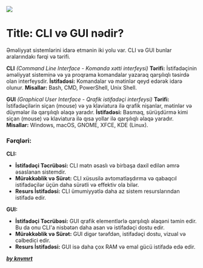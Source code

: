 ![](https://media.discordapp.net/attachments/1227709566045655172/1281705937144647772/Group_120.png?ex=66e348ac&is=66e1f72c&hm=9bf15a91dfa8b09e0cc378111c921f34f6c8e73c1cf428ed16e199f7c8bdbaa9&=&format=webp&quality=lossless&width=1440&height=422)

# Title: CLI və GUI nədir?


Əməliyyat sistemlərini idarə etmənin iki yolu var. CLI və GUI bunlar aralarındakı fərqi və tərifi.

**CLI** _(Command Line Interface - Komanda xətti interfeysi)_
**Tərifi:** İstifadəçinin əməliyyat sisteminə və ya proqrama komandalar yazaraq qarşılıqlı təsirdə olan interfeysdir.
**İstifadəsi:** Komandalar və mətinlər qeyd edərək idarə olunur.
**Misallar:** Bash, CMD, PowerShell, Unix Shell.

**GUI** _(Graphical User Interface - Qrafik istifadəçi interfeysi)_
**Tərifi:** İstifadəçilərin siçan (mouse) və ya klaviatura ilə qrafik nişanlar, mətinlər və düymələr ilə qarşılıqlı əlaqə yaradır.
**İstifadəsi:** Basmaq, sürüşdürmə kimi siçan (mouse) və klaviatura ilə qısa yollar ilə qarşılıqlı əlaqə yaradır.
**Misallar:** Windows, macOS, GNOME, XFCE, KDE (Linux).

### Fərqləri:

**CLI:**

- **İstifadəçi Təcrübəsi:** CLI mətn əsaslı və birbaşa daxil edilən əmrə əsaslanan sistemdir.
- **Mürəkkəblik və Sürət:** CLI xüsusilə avtomatlaşdırma və qabaqcıl istifadəçilər üçün daha sürətli və effektiv ola bilər.
- **Resurs İstifadəsi:** CLI ümumiyyətlə daha az sistem resurslarından istifadə edir.

**GUI:**

- **İstifadəçi Təcrübəsi:** GUI qrafik elementlərlə qarşılıqlı əlaqəni təmin edir. Bu da onu CLI'a nisbətən daha asan və istifadəçi dostu edir.
- **Mürəkkəblik və Sürət:** GUI digər tərəfdən, istifadəçi dostu, vizual və cəlbedici edir.
- **Resurs İstifadəsi:** GUI isə daha çox RAM və emal gücü istifadə edə edir.

[**_by knvmrt_**](https://github.com/knvmrt)
